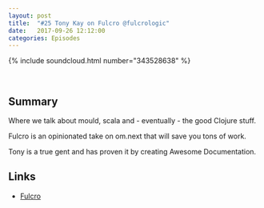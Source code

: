 ```yaml
---
layout: post
title:  "#25 Tony Kay on Fulcro @fulcrologic"
date:   2017-09-26 12:12:00
categories: Episodes
---
```


{% include soundcloud.html number="343528638" %}

<br>

## Summary

Where we talk about mould, scala and - eventually - the good Clojure stuff.

Fulcro is an opinionated take on om.next that will save you tons of work.

Tony is a true gent and has proven it by creating Awesome Documentation.

## Links

- <a href="https://fulcrologic.github.io/fulcro/benefits.html" target="_blank">Fulcro</a>
